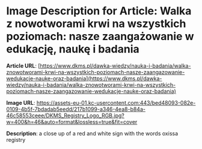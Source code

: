 # Image Description for Article: Walka z nowotworami krwi na wszystkich poziomach: nasze zaangażowanie w edukację, naukę i badania 
**Article URL**: [https://www.dkms.pl/dawka-wiedzy/nauka-i-badania/walka-znowotworami-krwi-na-wszystkich-poziomach-nasze-zaangazowanie-wedukacje-nauke-oraz-badania](https://www.dkms.pl/dawka-wiedzy/nauka-i-badania/walka-znowotworami-krwi-na-wszystkich-poziomach-nasze-zaangazowanie-wedukacje-nauke-oraz-badania)

**Image URL**: https://assets-eu-01.kc-usercontent.com:443/bed48093-082e-0109-4b5f-7bdadab5eedd/217b1099-a346-4ea8-b84a-46c58553ceee/DKMS_Registry_Logo_RGB.jpg?w=400&h=46&auto=format&lossless=true&fit=cover

**Description**: a close up of a red and white sign with the words oxissa registry
